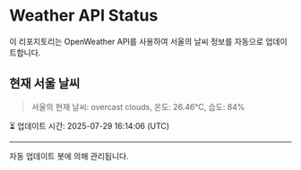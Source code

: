 
# Weather API Status

이 리포지토리는 OpenWeather API를 사용하여 서울의 날씨 정보를 자동으로 업데이트합니다.

## 현재 서울 날씨
> 서울의 현재 날씨: overcast clouds, 온도: 26.46°C, 습도: 84%

⏳ 업데이트 시간: 2025-07-29 16:14:06 (UTC)

---
자동 업데이트 봇에 의해 관리됩니다.
